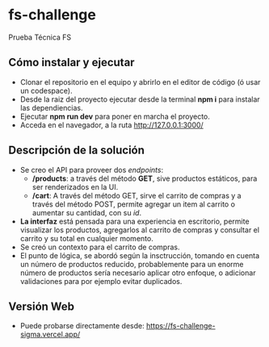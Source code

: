 # fs-challenge
Prueba Técnica FS

## Cómo instalar y ejecutar
- Clonar el repositorio en el equipo y abrirlo en el editor de código (ó usar un codespace).
- Desde la raiz del proyecto ejecutar desde la terminal **npm i** para instalar las dependiencias.
- Ejecutar **npm run dev** para poner en marcha el proyecto.
- Acceda en el navegador, a la ruta http://127.0.0.1:3000/

## Descripción de la solución
- Se creo el API para proveer dos *endpoints*:
  - **/products**: a través del método **GET**, sive productos estáticos, para ser renderizados en la UI.
  - **/cart**: A través del método GET, sirve el carrito de compras y a través del método POST, permite agregar un item al carrito o aumentar su cantidad, con su *id*.
- **La interfaz** está pensada para una experiencia en escritorio, permite visualizar los productos, agregarlos al carrito de compras y consultar el carrito y su total en cualquier momento.
- Se creó un contexto para el carrito de compras.
- El punto de lógica, se abordó según la insctrucción, tomando en cuenta un número de productos reducido, probablemente para un enorme número de productos sería necesario aplicar otro enfoque, o adicionar validaciones para por ejemplo evitar duplicados.

## Versión Web
- Puede probarse directamente desde: https://fs-challenge-sigma.vercel.app/

